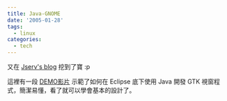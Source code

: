 ```yaml
---
title: Java-GNOME
date: '2005-01-28'
tags:
  - linux
categories:
  - tech
---
```

又在 [Jserv's blog](http://blog.linux.org.tw/jserv/) 挖到了寶 :p  
  
這裡有一段 [DEMO影片](http://overholt.ca/wp/index.php?p=11) 示範了如何在 Eclipse 底下使用 Java 開發 GTK 視窗程式，簡潔易懂，看了就可以學會基本的設計了。